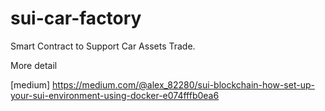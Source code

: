 # sui-car-factory
Smart Contract  to Support Car Assets Trade. 

More detail 

[medium] https://medium.com/@alex_82280/sui-blockchain-how-set-up-your-sui-environment-using-docker-e074fffb0ea6
